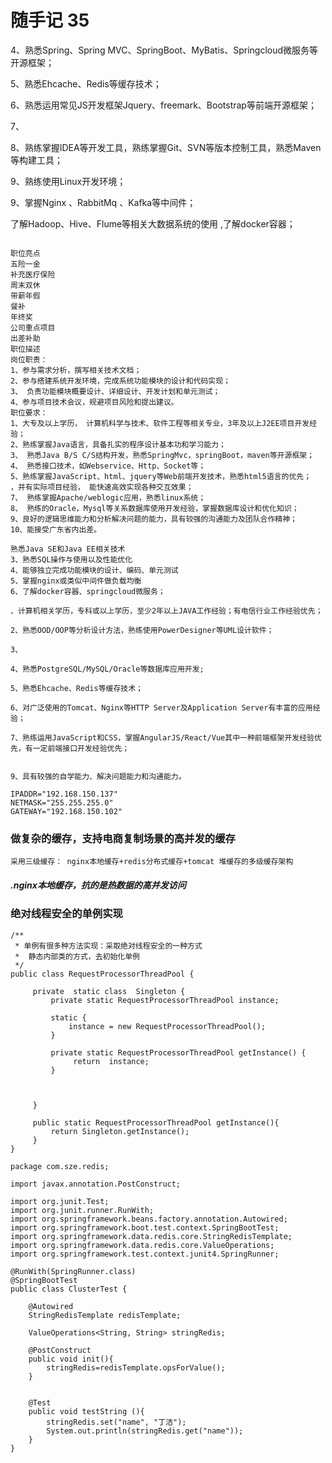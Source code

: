 # 随手记 35



4、熟悉Spring、Spring MVC、SpringBoot、MyBatis、Springcloud微服务等开源框架；

5、熟悉Ehcache、Redis等缓存技术；

6、熟悉运用常见JS开发框架Jquery、freemark、Bootstrap等前端开源框架；

7、

8、熟练掌握IDEA等开发工具，熟练掌握Git、SVN等版本控制工具，熟悉Maven等构建工具；

9、熟练使用Linux开发环境；

9、掌握Nginx 、RabbitMq 、Kafka等中间件；

了解Hadoop、Hive、Flume等相关大数据系统的使用 ,了解docker容器；

```

职位亮点
五险一金
补充医疗保险
周末双休
带薪年假
餐补
年终奖
公司重点项目
出差补助
职位描述
岗位职责：
1、参与需求分析，撰写相关技术文档；
2、参与搭建系统开发环境，完成系统功能模块的设计和代码实现；
3、 负责功能模块概要设计、详细设计、开发计划和单元测试；
4、参与项目技术会议，规避项目风险和提出建议。
职位要求：
1、大专及以上学历， 计算机科学与技术、软件工程等相关专业，3年及以上J2EE项目开发经验；
2、熟练掌握Java语言，具备扎实的程序设计基本功和学习能力；
3、 熟悉Java B/S C/S结构开发，熟悉SpringMvc，springBoot，maven等开源框架；
4、 熟悉接口技术，如Webservice、Http、Socket等；
5、熟练掌握JavaScript、html、jquery等Web前端开发技术，熟悉html5语言的优先；
，并有实际项目经验， 能快速高效实现各种交互效果；
7、 熟练掌握Apache/weblogic应用，熟悉linux系统；
8、 熟练的Oracle，Mysql等关系数据库使用开发经验，掌握数据库设计和优化知识；
9、良好的逻辑思维能力和分析解决问题的能力，具有较强的沟通能力及团队合作精神；
10、能接受广东省内出差。
```



```
熟悉Java SE和Java EE相关技术
3、熟悉SQL操作与使用以及性能优化
4、能够独立完成功能模块的设计、编码、单元测试
5、掌握nginx或类似中间件做负载均衡
6、了解docker容器、springcloud微服务；
```



```
、计算机相关学历，专科或以上学历，至少2年以上JAVA工作经验；有电信行业工作经验优先；

2、熟悉OOD/OOP等分析设计方法，熟练使用PowerDesigner等UML设计软件；

3、

4、熟悉PostgreSQL/MySQL/Oracle等数据库应用开发;

5、熟悉Ehcache、Redis等缓存技术；

6、对广泛使用的Tomcat、Nginx等HTTP Server及Application Server有丰富的应用经验；

7、熟练运用JavaScript和CSS，掌握AngularJS/React/Vue其中一种前端框架开发经验优先，有一定前端接口开发经验优先；


9、具有较强的自学能力、解决问题能力和沟通能力。
```





```
IPADDR="192.168.150.137"
NETMASK="255.255.255.0"
GATEWAY="192.168.150.102"
```



### 做复杂的缓存，支持电商复制场景的高并发的缓存

```
采用三级缓存： nginx本地缓存+redis分布式缓存+tomcat 堆缓存的多级缓存架构
```

##### .nginx本地缓存，抗的是热数据的高并发访问



### 绝对线程安全的单例实现

```
/**
 * 单例有很多种方法实现：采取绝对线程安全的一种方式
 *  静态内部类的方式，去初始化单例
 */
public class RequestProcessorThreadPool {

     private  static class  Singleton {
         private static RequestProcessorThreadPool instance;

         static {
             instance = new RequestProcessorThreadPool();
         }

         private static RequestProcessorThreadPool getInstance() {
              return  instance;
         }



     }

     public static RequestProcessorThreadPool getInstance(){
         return Singleton.getInstance();
     }
}

```



```
package com.sze.redis;

import javax.annotation.PostConstruct;

import org.junit.Test;
import org.junit.runner.RunWith;
import org.springframework.beans.factory.annotation.Autowired;
import org.springframework.boot.test.context.SpringBootTest;
import org.springframework.data.redis.core.StringRedisTemplate;
import org.springframework.data.redis.core.ValueOperations;
import org.springframework.test.context.junit4.SpringRunner;

@RunWith(SpringRunner.class)
@SpringBootTest
public class ClusterTest {
    
    @Autowired
    StringRedisTemplate redisTemplate;
    
    ValueOperations<String, String> stringRedis;
    
    @PostConstruct
    public void init(){
        stringRedis=redisTemplate.opsForValue();
    }
    
    
    @Test
    public void testString (){
        stringRedis.set("name", "丁洁");
        System.out.println(stringRedis.get("name"));
    }
}
```

